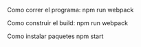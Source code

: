 Como correr el programa:
npm run webpack

Como construir el build:
npm run webpack

Como instalar paquetes
npm start
